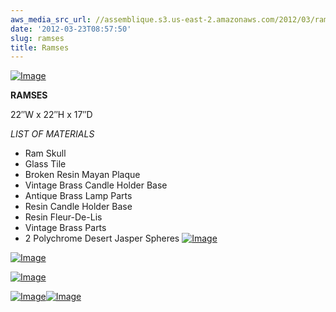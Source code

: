 ```yaml
---
aws_media_src_url: //assemblique.s3.us-east-2.amazonaws.com/2012/03/ramses1.jpg
date: '2012-03-23T08:57:50'
slug: ramses
title: Ramses
---
```


 [![Image](//assemblique.s3.us-east-2.amazonaws.com/2012/03/ramses1.jpg?w=487)](//assemblique.s3.us-east-2.amazonaws.com/2012/03/ramses1.jpg)

 **RAMSES**

 22″W x 22″H x 17″D

 *LIST OF MATERIALS*

  * Ram Skull
 * Glass Tile
 * Broken Resin Mayan Plaque
 * Vintage Brass Candle Holder Base
 * Antique Brass Lamp Parts
 * Resin Candle Holder Base
 * Resin Fleur-De-Lis
 * Vintage Brass Parts
 * 2 Polychrome Desert Jasper Spheres
  [![Image](//assemblique.s3.us-east-2.amazonaws.com/2012/03/ramses-detail.jpg?w=487)](//assemblique.s3.us-east-2.amazonaws.com/2012/03/ramses-detail.jpg)

 [![Image](//assemblique.s3.us-east-2.amazonaws.com/2012/03/ramses-detail2.jpg?w=487)](//assemblique.s3.us-east-2.amazonaws.com/2012/03/ramses-detail2.jpg)

 [![Image](//assemblique.s3.us-east-2.amazonaws.com/2012/03/ramses-side.jpg?w=487)](//assemblique.s3.us-east-2.amazonaws.com/2012/03/ramses-side.jpg)

 [![Image](//assemblique.s3.us-east-2.amazonaws.com/2012/03/ramses-back.jpg?w=487)](//assemblique.s3.us-east-2.amazonaws.com/2012/03/ramses-back.jpg)[![Image](//assemblique.s3.us-east-2.amazonaws.com/2012/03/ramses-full.jpg?w=487)](//assemblique.s3.us-east-2.amazonaws.com/2012/03/ramses-full.jpg)